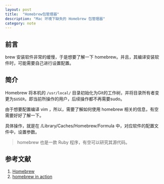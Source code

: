 ```yaml
---
layout: post
title:  "Homebrew包管理器"
description: "Mac 环境下缺失的 Homebrew 包管理器"
category: note
---
```


## 前言

brew 安装软件非常的缓慢，于是想要了解一下 homebrew。并且，其编译安装软件时，可能需要自己进行设置配置。

## 简介

Homebrew 将本机的 `/usr/local/` 目录初始化为Git的工作树，并将目录所有者变更为`$USER`，即当前所操作的用户，后续操作都不再需要sudo。

由于想要配置编译 vim ，所以，需要了解如何使用 homebrew 相关的信息，有空需要好好了解一下。

具体操作，就是在 /Library/Caches/Homebrew/Formula 中，对应软件的配置文件中，设置参数。

> homebrew 也是一款 Ruby 程序，有空可以研究其源代码。

## 参考文献

1. [Homebrew](https://github.com/Homebrew/homebrew)
1. [homebrew in action](http://blog.lanvige.com/2011/11/21/homebrew-in-action/)


